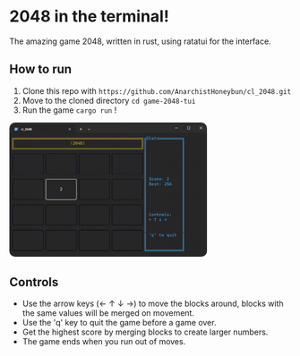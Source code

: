# 2048 in the terminal!
The amazing game 2048, written in rust, using ratatui for the interface. 

## How to run
1. Clone this repo with `https://github.com/AnarchistHoneybun/cl_2048.git`
2. Move to the cloned directory `cd game-2048-tui`
3. Run the game `cargo run` !

<img src="Attachments/gameplay.gif" alt="game_ss" width="70%" style="border-radius: 10px;"/>

## Controls
 - Use the arrow keys (← ↑ ↓ →) to move the blocks around,
   blocks with the same values will be merged on movement. 
 - Use the 'q' key to quit the game before a game over.
 - Get the highest score by merging blocks to create larger numbers.
 - The game ends when you run out of moves.
